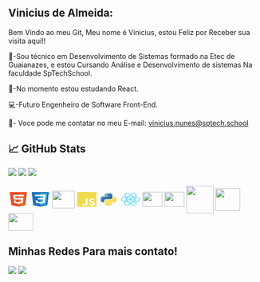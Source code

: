 ## Vinicius de Almeida:

Bem Vindo ao meu Git, Meu nome é Vinicius, estou Feliz por Receber sua visita aqui!!

🌱-Sou técnico em Desenvolvimento de Sistemas formado na Etec de Guaianazes, e estou Cursando Análise e Desenvolvimento de sistemas Na faculdade SpTechSchool.

👀-No momento estou estudando React.

💻-Futuro Engenheiro de Software Front-End.

📧- Voce pode me contatar no meu E-mail: vinicius.nunes@sptech.school

## &#x1f4c8; GitHub Stats

<div>
  <img height="113em" src="https://github-readme-streak-stats.herokuapp.com/?user=VinyProgramador&theme=vue-dark&hide_border=true">
  <img height="113em" src="https://github-readme-stats.vercel.app/api?username=VinyProgramador&theme=vue-dark&show_icons=true&hide_border=true&count_private=true">
  <img height="113em" src="https://github-readme-stats.vercel.app/api/top-langs/?username=VinyProgramador&theme=vue-dark&show_icons=true&hide_border=true&layout=compact">
</div>
  
<div style="display: inline_block"><br>
 <img align="center" height="30" width="40" src="https://raw.githubusercontent.com/devicons/devicon/master/icons/html5/html5-original.svg">
 <img align="center" height="30" width="40" src="https://raw.githubusercontent.com/devicons/devicon/master/icons/css3/css3-original.svg">
 <img align="center" height="35" width="45" src="https://cdn.jsdelivr.net/gh/devicons/devicon/icons/php/php-original.svg" />
 <img align="center" height="30" width="40" src="https://raw.githubusercontent.com/devicons/devicon/master/icons/javascript/javascript-plain.svg">
 <img align="center" height="30" width="40" src="https://raw.githubusercontent.com/devicons/devicon/master/icons/python/python-original.svg">
 <img align="center" height="30" width="40" src="https://raw.githubusercontent.com/devicons/devicon/master/icons/react/react-original.svg">
 <img align="center" height="30" width="40" src="https://cdn.jsdelivr.net/gh/devicons/devicon/icons/flutter/flutter-original.svg" />
 <img align="center" height="30" width="40" src="https://cdn.jsdelivr.net/gh/devicons/devicon/icons/dart/dart-original.svg" />
 <img align="center" height="55" width="55" src="https://cdn.jsdelivr.net/gh/devicons/devicon/icons/nodejs/nodejs-original-wordmark.svg" />
 <img align="center" height="45" width="50" src="https://cdn.jsdelivr.net/gh/devicons/devicon/icons/java/java-original.svg" />
 <img align="center" height="35" width="50" src="https://cdn.jsdelivr.net/gh/devicons/devicon/icons/vuejs/vuejs-plain-wordmark.svg" />


</div>  

## Minhas Redes Para mais contato!
<div> 
 <a href="https://www.linkedin.com/in/vin%C3%ADcius-almeida-52144420b/" target="_blank"><img src="https://img.shields.io/badge/-LinkedIn-%230077B5?style=for-the-badge&logo=linkedin&logoColor=white" target="_blank"></a> 
 <a href=""></a>
 <a href = "mailto:vinicius.nunes@sptech.school"><img src="https://img.shields.io/badge/-Gmail-%23333?style=for-the-badge&logo=gmail&logoColor=white" target="_blank"></a>
